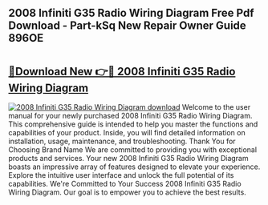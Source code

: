 ## 2008 Infiniti G35 Radio Wiring Diagram Free Pdf Download - Part-kSq New Repair Owner Guide 896OE

# <h2><a href="http://dfhl3r7.blite.top/?on=2008+Infiniti+G35+Radio+Wiring+Diagram">🔗Download New 👉🔴 2008 Infiniti G35 Radio Wiring Diagram</a></h2>

[![2008 Infiniti G35 Radio Wiring Diagram download](https://i.imgur.com/lujVjoI.png)](http://dfhl3r7.blite.top/?on=2008+Infiniti+G35+Radio+Wiring+Diagram)
Welcome to the user manual for your newly purchased 2008 Infiniti G35 Radio Wiring Diagram. This comprehensive guide is intended to help you master the functions and capabilities of your product. Inside, you will find detailed information on installation, usage, maintenance, and troubleshooting. Thank You for Choosing Brand Name We are committed to providing you with exceptional products and services. Your new 2008 Infiniti G35 Radio Wiring Diagram boasts an impressive array of features designed to elevate your experience. Explore the intuitive user interface and unlock the full potential of its capabilities. We're Committed to Your Success 2008 Infiniti G35 Radio Wiring Diagram. Our goal is to empower you to achieve the best results.
